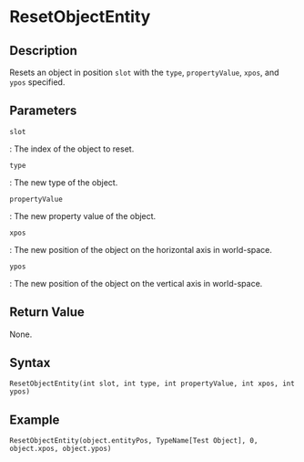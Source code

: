 # ResetObjectEntity

## Description
Resets an object in position `slot` with the `type`, `propertyValue`, `xpos`, and `ypos` specified.

## Parameters
`slot`

:   The index of the object to reset.

`type`

:   The new type of the object.

`propertyValue`

:   The new property value of the object.

`xpos`

:   The new position of the object on the horizontal axis in world-space.

`ypos`

:   The new position of the object on the vertical axis in world-space.

## Return Value
None.

## Syntax
```
ResetObjectEntity(int slot, int type, int propertyValue, int xpos, int ypos)
```

## Example
```
ResetObjectEntity(object.entityPos, TypeName[Test Object], 0, object.xpos, object.ypos)
```

